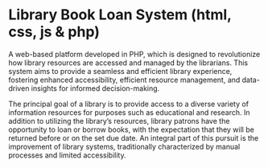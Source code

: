 # Library Book Loan System (html, css, js & php)
A web-based platform developed in PHP, which is designed to revolutionize how library resources are accessed and managed by the librarians. This system aims to provide a seamless and efficient library experience, fostering enhanced accessibility, efficient resource management, and data-driven insights for informed decision-making.

The principal goal of a library is to provide access to a diverse variety of information resources for purposes such as educational and research. In addition to utilizing the library’s resources, library patrons have the opportunity to loan or borrow books, with the expectation that they will be returned before or on the set due date. An integral part of this pursuit is the improvement of library systems, traditionally characterized by manual processes and limited accessibility.
